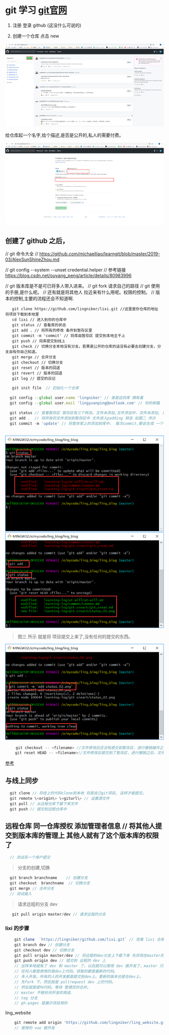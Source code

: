 # git 学习 [git官网](https://github.com/)

1. 注册 登录 github (这没什么可说的)

2. 创建一个仓库 点击 new 

  ![创建仓库](./new_repositories.png)

给仓库起一个名字,给个描述,是否是公开的,私人的需要付费。
  
   ![起个名字](./creat_repositors.png)

## 创建了 github 之后，


// git 命令大全
// https://github.com/michaelliao/learngit/blob/master/2019-03/AlexSunShineZhou.md

// git config --system --unset credential.helper
// 参考链接 https://blog.csdn.net/ouyang_peng/article/details/80983996

// git 版本库是不是可已将多人带入进来。
// git fork 请求自己的路径
// git 使用的手册,是什么呢。
// 还有就是将其他人 拉近来有什么用呢。权限的控制。
// 版本的控制,主要的流程还会不知道啊.

```shell
   git clone https://github.com/lingniker/lixi.git //这里是你仓库的地址 将项目下载到本地里 
   cd lixi // 进入到你的仓库中
   git status // 查看库的状态
   git add . // 将所有的修改 条件到暂存区里
   git commit -m 'commit' // 将库由暂存区 提交到本地主干上
   git push // 将库提交到线上
   git check // 切换分支本地没有分支。若果是公开的仓库的话没有必要去创建分支，分支自有你自己知道。
   git merge // 合并分支
   git checkout // 切换分支
   git reset // 版本的回退
   git revert // 版本的回退
   git log // 提交的日记
```

```js
   git init file  // 初始化一个仓库 
```

```js
  git config --global user.name 'lingniker' // 谁是这的库 拥有着
  git config --global user.mail 'lingyuanping@outlook.com' // 你的邮箱
```

```js
  git status // 查看暂存区 暂存区有三个转态。文件未添加,文件添加中，文件未添加, 如下图一所示 
  git add .  // 将所有的文件添加到暂存区中 文件进入padding 转态 如图二 所示
  git commit -m 'update' // 将暂存架上的添加到库中， 每次commit,都会生成 一个 哈希。 -m 'update' 是描述 这次的提交。方便日后查看的时候干了什么。提交完成之后就回退的了第一个转态，未改变转态
  
```
![暂存架](./status_01.png)
![暂存架](./status_02.png)

> 图三 所示 就是将 项目提交上来了,没有任何的提交的东西。

![暂存架3](./status_03.png)

```js
   　git checkout -- <filename> //文件修改后还没有提交到暂存区，进行撤销操作之后，文件恢复到和版本库中一模一样
　　 git reset HEAD -- <filename>//文件修改后提交到了暂存区，进行撤销之后，文件恢复到在提交到暂存区之前的状态
```
[参考](https://www.jb51.net/article/104685.htm)

## 与线上同步
```js
  git clone // 将线上的代码clone到本地 将是自己git项目, 这样才能提交。
  git remote \<origin\> \<giturl\> // 设置源文件
  git pull // 从远程仓库下载下来文件
  git push // 提交到远程仓库中
```

## 远程仓库 同一仓库授权 添加管理者信息 // 将其他人提交到版本库的管理上 其他人就有了这个版本库的权限了
```js
  // 测试另一个用户提交
```

> 分支的创建,切换
```js
  git branch branchname    // 创建分支
  git checkout  branchname  // 切换分支
  git mergn // 合并分支
  // 测试插入
```

> 请求远程的分支 dev 
```js
   git pull origin master/dev // 请求远程的分支
```

### lixi 的步骤
``` js
    git clone  `https://lingniker/github.com/lixi.git` // 克隆 lixi 仓库
    git branch dev // 创建分支
    git checkout dev // 切换分支
    git pull origin master/dev // 将远程的dev分支上下载下来 先将现在master的文件全部删除掉
    git push origin dev // 提交到 远程的 dev 上
    // 这样本地就有了 dev 和 master 了。以后就可以使用 dev 做开发了。master 只是发版。不做任何开发。
    // 任何人都是使用的是dev上代码。获取的都是最新的代码。
    // 多人开发。所有的人的开发都是提交到dev上。更新的版本也是在dev上。
    // 先fork 下。然后就是 pullrequest dev 上的代码。
    // 然后就是提叫代码。等待 管理员的合并。
    // master 不做任何开发的用途. 
    // tag 分支
    // gh-pages 是展示项目用的
```

ling_website 
```js
    git remote add origin 'https://github.com/lingniker/ling_website.git' // 设置源
    // 使用的 vue 做开发
```
